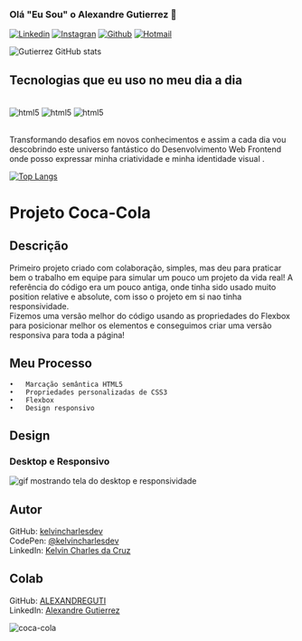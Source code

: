 ### Olá "Eu Sou" o Alexandre Gutierrez 👋

[![Linkedin](https://img.shields.io/badge/LinkedIn-0077B5?style=for-the-badge&logo=linkedin&logoColor=white)](https://www.linkedin.com/in/alexandregutierrezz)
[![Instagran](https://img.shields.io/badge/Instagram-E4405F?style=for-the-badge&logo=instagram&logoColor=white)](https://www.instagram.com/alexandregutierrezzz/?igshid=YmMyMTA2M2Y%3D)
[![Github](https://img.shields.io/badge/GitHub-100000?style=for-the-badge&logo=github&logoColor=white)](https://github.com/ALEXANDREGUTI)
[![Hotmail](https://img.shields.io/badge/Microsoft_Outlook-0078D4?style=for-the-badge&logo=microsoft-outlook&logoColor=white)](https://outlook.live.com/mail/0/) 

![Gutierrez GitHub stats](https://github-readme-stats.vercel.app/api?username=ALEXANDREGUTI&show_icons=true&theme=merko)

## Tecnologias que eu uso no meu dia a dia

<div style="display: inline_block"><br/>
  <img align="center" alt="html5" src="https://img.shields.io/badge/HTML5-E34F26?style=for-the-badge&logo=html5&logoColor=white"/>
  <img align="center" alt="html5" src="https://img.shields.io/badge/CSS3-1572B6?style=for-the-badge&logo=css3&logoColor=white"/>
  <img align="center" alt="html5" src="https://img.shields.io/badge/JavaScript-F7DF1E?style=for-the-badge&logo=javascript&logoColor=black"/>
</div><br/>

Transformando desafios em novos conhecimentos e assim a cada dia vou descobrindo este universo fantástico do Desenvolvimento Web Frontend onde posso expressar minha criatividade e minha identidade visual .

[![Top Langs](https://github-readme-stats.vercel.app/api/top-langs/?username=anuraghazra)](https://github.com/anuraghazra/github-readme-stats)


# Projeto Coca-Cola

## Descrição
   Primeiro projeto criado com colaboração, simples, mas deu para praticar bem o trabalho em equipe para simular um pouco um projeto da vida real!
   A referência do código era um pouco antiga, onde tinha sido usado muito position relative e absolute, com isso o projeto em si nao tinha responsividade.  
   Fizemos uma versão melhor do código usando as propriedades do Flexbox para posicionar melhor os elementos e conseguimos criar uma versão responsiva para toda a página!



## Meu Processo

    •	Marcação semântica HTML5
    •	Propriedades personalizadas de CSS3
    •	Flexbox  
    •	Design responsivo


## Design

### Desktop e Responsivo
<img src="src/design/coca-cola.gif" alt="gif mostrando tela do desktop e responsividade">


## Autor


 GitHub: <a href="https://github.com/kelvincharlesdev">kelvincharlesdev</a>  
 CodePen: <a href="https://codepen.io/kelvincharlesdev">@kelvincharlesdev</a>  
 LinkedIn: <a href="https://www.linkedin.com/in/kelvin-charles/">Kelvin Charles da Cruz</a>

 ## Colab 

 GitHub: <a href="https://github.com/ALEXANDREGUTI">ALEXANDREGUTI</a>  
 LinkedIn: <a href="https://www.linkedin.com/in/alexandregutierrezz/">Alexandre Gutierrez</a>
 
![coca-cola](https://user-images.githubusercontent.com/101948387/216770168-7cff4282-48e2-4cad-a227-8390809668eb.gif)
